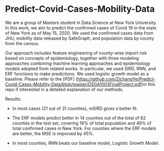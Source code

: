 # Predict-Covid-Cases-Mobility-Data

We are a group of Masters student in Data Science at New York University. In this work, we aim to predict the confirmed cases of Covid 19 in the state of New York as of May 15, 2020. We used the confirmed cases data from JHU, mobility data released by SafeGraph, and population data by county from the census.

Our approach includes feature engineering of county-wise import risk based on concepts of epidemiology, together with three modeling approaches combining machine learning approaches and epidemiology models adopted from related works. In particular, we used SIRD, RNN, and ERF functions to make predictions. We used logistic growth model as a baseline. Please refer to the [PDF] (https://github.com/ZichangYe/Predict-Covid-Cases-Mobility-Data/blob/master/DSGA1003FinalProject.pdf)in this repo if interested in a detailed explanation of our methods.

Results:
* In most cases (21 out of 31 counties), mSIRD gives a better fit.

* The ERF models predict better in 14 counties out of the total of 62 counties in the test set, covering 16\% of total population and 46\% of total confirmed cases in New York. For counties where the ERF models are better, the MSE is improved by 45\%.

* In most counties, RNN beats our baseline model, Logistic Growth Model. 
